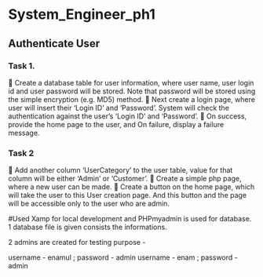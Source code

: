 # System_Engineer_ph1 

 
## Authenticate User

### Task 1.
 Create a database table for user information, where user name, user login id and user password will
be stored. Note that password will be stored using the simple encryption (e.g. MD5) method.
 Next create a login page, where user will insert their ‘Login ID’ and ‘Password’. System will check
the authentication against the user’s ‘Login ID’ and ‘Password’.
 On success, provide the home page to the user, and On failure, display a failure message.

### Task 2
 Add another column ‘UserCategory’ to the user table, value for that column will be either ‘Admin’
or ‘Customer’.
 Create a simple php page, where a new user can be made.
 Create a button on the home page, which will take the user to this User creation page. And this
button and the page will be accessible only to the user who are admin. 
 
#Used Xamp for local development and PHPmyadmin is used for database. 1 database file is given consists the informations.  
 
2 admins are created for testing purpose - 
 
username - enamul ; password - admin 
username - enam   ; password - admin 
 
 
